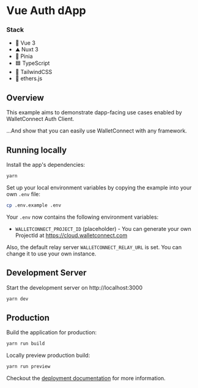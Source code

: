 # Vue Auth dApp

### Stack
- 💚 Vue 3
- ⛰️ Nuxt 3
- 🍍 Pinia
- 🟦 TypeScript
- 💨 TailwindCSS
- 🔗 ethers.js


## Overview

This example aims to demonstrate dapp-facing use cases enabled by WalletConnect Auth Client.

...And show that you can easily use WalletConnect with any framework.

## Running locally

Install the app's dependencies:

```bash
yarn
```

Set up your local environment variables by copying the example into your own `.env` file:

```bash
cp .env.example .env
```

Your `.env` now contains the following environment variables:

- `WALLETCONNECT_PROJECT_ID` (placeholder) - You can generate your own ProjectId at https://cloud.walletconnect.com

Also, the default relay server `WALLETCONNECT_RELAY_URL` is set. You can change it to use your own instance.


## Development Server

Start the development server on http://localhost:3000

```bash
yarn dev
```

## Production

Build the application for production:

```bash
yarn run build
```

Locally preview production build:

```bash
yarn run preview
```

Checkout the [deployment documentation](https://v3.nuxtjs.org/guide/deploy/presets) for more information.

